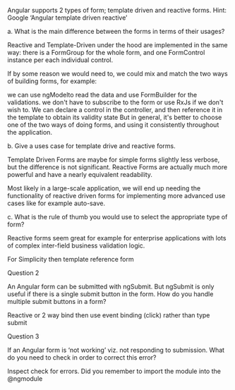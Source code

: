 Angular supports 2 types of form; template driven and reactive forms. Hint:
Google ‘Angular template driven reactive’

a. What is the main difference between the forms in terms of their usages?

Reactive and Template-Driven under the hood are implemented in the same way: there is a FormGroup for the whole form, and one FormControl instance per each individual control.

If by some reason we would need to, we could mix and match the two ways of building forms, for example:

we can use ngModelto read the data and use FormBuilder for the validations. we don't have to subscribe to the form or use RxJs if we don't wish to.
We can declare a control in the controller, and then reference it in the template to obtain its validity state
But in general, it's better to choose one of the two ways of doing forms, and using it consistently throughout the application.


b. Give a uses case for template drive and reactive forms.

Template Driven Forms are maybe for simple forms slightly less verbose, but the difference is not significant. Reactive Forms are actually much more powerful and have a nearly equivalent readability.

Most likely in a large-scale application, we will end up needing the functionality of reactive driven forms for implementing more advanced use cases like for example auto-save.

c. What is the rule of thumb you would use to select the appropriate type of
form?

Reactive forms seem great for example for enterprise applications with lots of complex inter-field business validation logic.

For Simplicity then template reference form

Question 2

An Angular form can be submitted with ngSubmit. But ngSubmit is only
useful if there is a single submit button in the form.
How do you handle multiple submit buttons in a form?

Reactive or 2 way bind then use event binding (click) rather than type submit

Question 3

If an Angular form is ‘not working’ viz. not responding to submission. What do
you need to check in order to correct this error?

Inspect check for errors. Did you remember to import the module into the @ngmodule